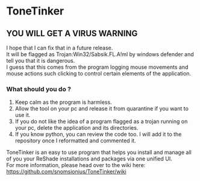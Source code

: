 # ToneTinker

## YOU WILL GET A VIRUS WARNING   
I hope that I can fix that in a future release.   
It will be flagged as Trojan:Win32/Sabsik.FL.A!ml by windows defender and tell you that it is dangerous.   
I guess that this comes from the program logging mouse movements and mouse actions such clicking to control certain elements of the application.

### What should you do ?   
1. Keep calm as the program is harmless.
2. Allow the tool on your pc and release it from quarantine if you want to use it.
3. If you do not like the idea of a program flagged as a trojan running on your pc, delete the application and its directories.
4. If you know python, you can review the code too. I will add it to the repository once I reformatted and commented it.   



ToneTinker is an easy to use program that helps you install and manage all of you your ReShade installations and packages via one unified UI.   
For more information, please head over to the wiki here: https://github.com/snomsionius/ToneTinker/wiki
